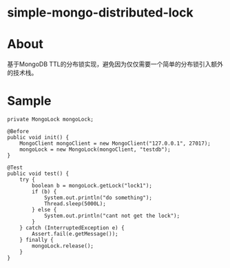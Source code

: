 # simple-mongo-distributed-lock
# About
基于MongoDB TTL的分布锁实现，避免因为仅仅需要一个简单的分布锁引入额外的技术栈。

# Sample
```
private MongoLock mongoLock;

@Before
public void init() {
    MongoClient mongoClient = new MongoClient("127.0.0.1", 27017);
    mongoLock = new MongoLock(mongoClient, "testdb");
}

@Test
public void test() {
    try {
        boolean b = mongoLock.getLock("lock1");
        if (b) {
            System.out.println("do something");
            Thread.sleep(5000L);
        } else {
            System.out.println("cant not get the lock");
        }
    } catch (InterruptedException e) {
        Assert.fail(e.getMessage());
    } finally {
        mongoLock.release();
    }
}
```

